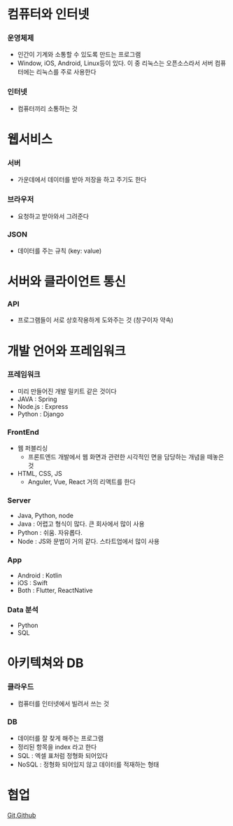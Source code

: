 # 컴퓨터와 인터넷

### 운영체제
+ 인간이 기계와 소통할 수 있도록 만드는 프로그램
+ Window, iOS, Android, Linux등이 있다. 이 중 리눅스는 오픈소스라서 서버 컴퓨터에는 리눅스를 주로 사용한다
### 인터넷
+ 컴퓨터끼리 소통하는 것

# 웹서비스

### 서버
+ 가운데에서 데이터를 받아 저장을 하고 주기도 한다
### 브라우저
+ 요청하고 받아와서 그려준다
### JSON
+ 데이터를 주는 규칙 (key: value)

# 서버와 클라이언트 통신

### API
+ 프로그램들이 서로 상호작용하게 도와주는 것 (창구이자 약속)

# 개발 언어와 프레임워크

### 프레임워크
+ 미리 만들어진 개발 밀키트 같은 것이다
+ JAVA : Spring
+ Node.js : Express
+ Python : Django

### FrontEnd
+ 웹 퍼블리싱
    + 프론트엔드 개발에서 웹 화면과 관련한 시각적인 면을 담당하는 개념을 떼놓은 것
+ HTML, CSS, JS
    + Anguler, Vue, React 거의 리액트를 한다

### Server
+ Java,  Python, node
 + Java : 어렵고 형식이 많다. 큰 회사에서 많이 사용
 + Python : 쉬움. 자유롭다.
 + Node : JS와 문법이 거의 같다. 스타트업에서 많이 사용

### App
+ Android : Kotlin
+ iOS : Swift
+ Both : Flutter, ReactNative

### Data 분석
+ Python
+ SQL

# 아키텍쳐와 DB

### 클라우드
+ 컴퓨터를 인터넷에서 빌려서 쓰는 것

### DB
+ 데이터를 잘 찾게 해주는 프로그램
+ 정리된 항목을 index 라고 한다
+ SQL : 엑셀 표처럼 정형화 되어있다
+ NoSQL : 정형화 되어있지 않고 데이터를 적재하는 형태

# 협업

[Git,Github](https://github.com/computersyestem/TIL/blob/main/git/git-flow.md, "Til link")